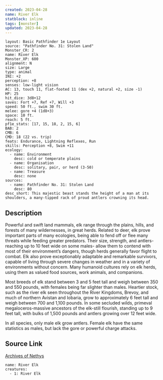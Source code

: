 ```yaml
---
created: 2023-04-28
name: River Elk
statblock: inline
tags: [monster]
updated: 2023-04-28
---
```

```statblock
layout: Basic Pathfinder 1e Layout
source: "Pathfinder No. 31: Stolen Land"
Monster_CR: 2
name: River Elk
Monster_XP: 600
alignment: N
size: Large
type: animal
INI: +2
perception: +8
senses: low-light vision
AC: 13, touch 11, flat-footed 11 (dex +2, natural +2, size -1)
HP: 25
hit_dice: 3d8+12
saves: Fort +7, Ref +7, Will +3
speed: 50 ft., swim 30 ft.
melee: gore +4 (1d8+3)
space: 10 ft.
reach: 5 ft.
pf1e_stats: [17, 15, 18, 2, 15, 6]
BAB: 2
CMB: 6
CMD: 18 (22 vs. trip)
feats: Endurance, Lightning Reflexes, Run
skills: Perception +8, Swim +11
ecology:
  - name: Environment
    desc: cold or temperate plains
  - name: Organisation
    desc: solitary, pair, or herd (3-50)
  - name: Treasure
    desc: none
sources:
  - name: Pathfinder No. 31: Stolen Land
    desc: 80
desc_short: This majestic beast stands the height of a man at its shoulders, a many-tipped rack of proud antlers crowning its head.
```
## Description
Powerful and swift land mammals, elk range through the plains, hills, and forests of many wildernesses, in great herds. Related to deer, elk prove important parts of many ecologies, being able to fend off or flee many threats while feeding greater predators. Their size, strength, and antlers-reaching up to 10 feet wide on some males- allow them to contend with most of their environment’s dangers, though herds generally favor flight to combat. Elk also prove exceptionably adaptable and remarkable survivors, capable of living through severe changes in weather and in a variety of environments without concern. Many humanoid cultures rely on elk herds, using them as valued food sources, work animals, and companions.

Most breeds of elk stand between 3 and 5 feet tall and weigh between 350 and 550 pounds, with females being far slighter than males. Heartier stock, such as the river elk seen throughout the River Kingdoms, Brevoy, and much of northern Avistan and Iobaria, grow to approximately 6 feet tall and weigh between 700 and 1,100 pounds. In some secluded wilds, primeval megaloceros-massive ancestors of the elk-still flourish, standing up to 9 feet tall, with bulks of 1,500 pounds and antlers growing over 12 feet wide.

In all species, only male elk grow antlers. Female elk have the same statistics as males, but lack the gore or powerful charge attacks.
## Source Link
[Archives of Nethys](https://aonprd.com/MonsterDisplay.aspx?ItemName=River%20Elk)
```encounter-table
name: River Elk
creatures:
  - 1: River Elk
```
